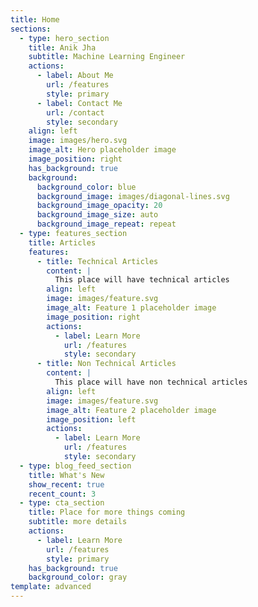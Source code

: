 ```yaml
---
title: Home
sections:
  - type: hero_section
    title: Anik Jha
    subtitle: Machine Learning Engineer
    actions:
      - label: About Me
        url: /features
        style: primary
      - label: Contact Me
        url: /contact
        style: secondary
    align: left
    image: images/hero.svg
    image_alt: Hero placeholder image
    image_position: right
    has_background: true
    background:
      background_color: blue
      background_image: images/diagonal-lines.svg
      background_image_opacity: 20
      background_image_size: auto
      background_image_repeat: repeat
  - type: features_section
    title: Articles
    features:
      - title: Technical Articles
        content: |
          This place will have technical articles
        align: left
        image: images/feature.svg
        image_alt: Feature 1 placeholder image
        image_position: right
        actions:
          - label: Learn More
            url: /features
            style: secondary
      - title: Non Technical Articles
        content: |
          This place will have non technical articles
        align: left
        image: images/feature.svg
        image_alt: Feature 2 placeholder image
        image_position: left
        actions:
          - label: Learn More
            url: /features
            style: secondary
  - type: blog_feed_section
    title: What's New
    show_recent: true
    recent_count: 3
  - type: cta_section
    title: Place for more things coming
    subtitle: more details
    actions:
      - label: Learn More
        url: /features
        style: primary
    has_background: true
    background_color: gray
template: advanced
---
```


